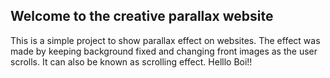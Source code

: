 ## Welcome to the creative parallax website

This is a simple project to show parallax effect on websites. 
The effect was made by keeping background fixed and changing front images as the user scrolls.
It can also be known as scrolling effect.
Helllo Boi!!
